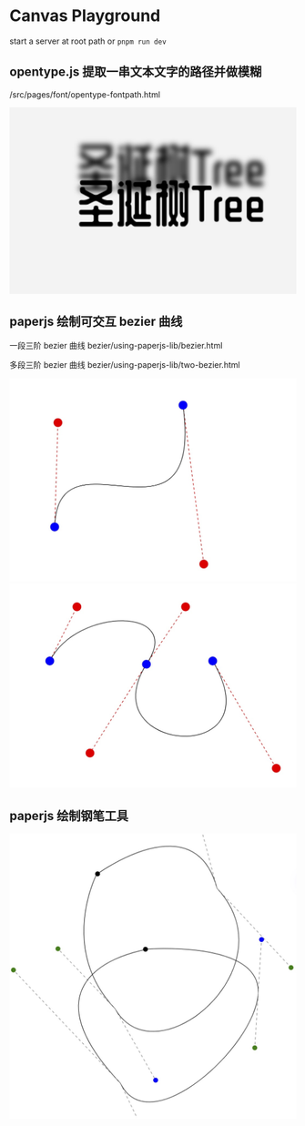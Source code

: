 # Canvas Playground

start a server at root path or `pnpm run dev`

## opentype.js 提取一串文本文字的路径并做模糊

/src/pages/font/opentype-fontpath.html

![font path](./public/img/font-path.jpg "font path")

## paperjs 绘制可交互 bezier 曲线

一段三阶 bezier 曲线 bezier/using-paperjs-lib/bezier.html

多段三阶 bezier 曲线 bezier/using-paperjs-lib/two-bezier.html

![bezier1](./public/img/bezier1.jpg "bezier")
![bezier2](./public/img/two-bezier.jpg "bezier")

## paperjs 绘制钢笔工具
![pen](./public/img/pen.jpg "pen")


